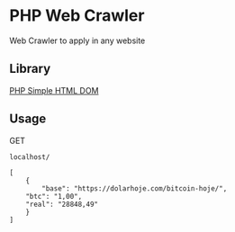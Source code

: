 # PHP Web Crawler
Web Crawler to apply in any website

## Library
[PHP Simple HTML DOM](http://simplehtmldom.sourceforge.net/)

## Usage
GET
```
localhost/

[
    {
        "base": "https://dolarhoje.com/bitcoin-hoje/",
	"btc": "1,00",
	"real": "28848,49"
    }
]
```
